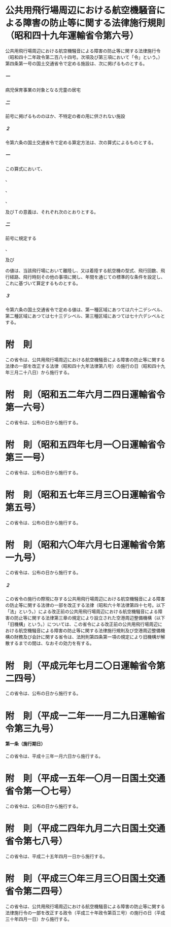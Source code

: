 # 公共用飛行場周辺における航空機騒音による障害の防止等に関する法律施行規則（昭和四十九年運輸省令第六号）
公共用飛行場周辺における航空機騒音による障害の防止等に関する法律施行令（昭和四十二年政令第二百八十四号。次項及び第三項において「令」という。）第四条第一号の国土交通省令で定める施設は、次に掲げるものとする。
##### 一
病児保育事業の対象となる児童の居宅
##### 二
前号に掲げるもののほか、不特定の者の用に供されない施設
##### ２
令第六条の国土交通省令で定める算定方法は、次の算式によるものとする。
##### 一
この算式において、

、

、

、

及びＴの意義は、それぞれ次のとおりとする。
##### 二
前号に規定する

、

及び

の値は、当該飛行場において離陸し、又は着陸する航空機の型式、飛行回数、飛行経路、飛行時刻その他の事項に関し、年間を通じての標準的な条件を設定し、これに基づいて算定するものとする。
##### ３
令第六条の国土交通省令で定める値は、第一種区域にあつては六十二デシベル、第二種区域にあつては七十三デシベル、第三種区域にあつては七十六デシベルとする。
# 附　則
この省令は、公共用飛行場周辺における航空機騒音による障害の防止等に関する法律の一部を改正する法律（昭和四十九年法律第八号）の施行の日（昭和四十九年三月二十八日）から施行する。
# 附　則（昭和五二年六月二四日運輸省令第一六号）
この省令は、公布の日から施行する。
# 附　則（昭和五四年七月一〇日運輸省令第三一号）
この省令は、公布の日から施行する。
# 附　則（昭和五七年三月三〇日運輸省令第五号）
この省令は、公布の日から施行する。
# 附　則（昭和六〇年六月七日運輸省令第一九号）
この省令は、公布の日から施行する。
##### ２
この省令の施行の際現に存する公共用飛行場周辺における航空機騒音による障害の防止等に関する法律の一部を改正する法律（昭和六十年法律第四十七号。以下「法」という。）による改正前の公共用飛行場周辺における航空機騒音による障害の防止等に関する法律第三章の規定により設立された空港周辺整備機構（以下「旧機構」という。）については、この省令による改正前の公共用飛行場周辺における航空機騒音による障害の防止等に関する法律施行規則及び空港周辺整備機構の財務及び会計に関する省令は、法附則第四条第一項の規定により旧機構が解散するまでの間は、なおその効力を有する。
# 附　則（平成元年七月二〇日運輸省令第二四号）
この省令は、公布の日から施行する。
# 附　則（平成一二年一一月二九日運輸省令第三九号）
#### 第一条（施行期日）
この省令は、平成十三年一月六日から施行する。
# 附　則（平成一五年一〇月一日国土交通省令第一〇七号）
この省令は、公布の日から施行する。
# 附　則（平成二四年九月二六日国土交通省令第七八号）
この省令は、平成二十五年四月一日から施行する。
# 附　則（平成三〇年三月三〇日国土交通省令第二四号）
この省令は、公共用飛行場周辺における航空機騒音による障害の防止等に関する法律施行令の一部を改正する政令（平成三十年政令第百三号）の施行の日（平成三十年四月一日）から施行する。
